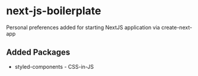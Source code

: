 # next-js-boilerplate

Personal preferences added for starting NextJS application via create-next-app

## Added Packages
* styled-components - CSS-in-JS
